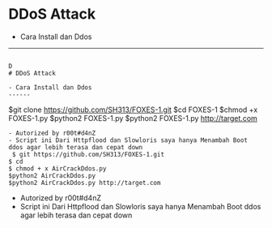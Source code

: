 # DDoS Attack

- Cara Install dan Ddos
------
```

D
# DDoS Attack

- Cara Install dan Ddos
------
```
$git clone https://github.com/SH313/FOXES-1.git
$cd FOXES-1
$chmod +x FOXES-1.py
$python2 FOXES-1.py
$python2 FOXES-1.py  http://target.com
```
- Autorized by r00t#d4nZ
- Script ini Dari Httpflood dan Slowloris saya hanya Menambah Boot ddos agar lebih terasa dan cepat down
 $ git https://github.com/SH313/FOXES-1.git
$ cd 
$ chmod + x AirCrackDdos.py
$python2 AirCrackDdos.py
$python2 AirCrackDdos.py http://target.com
```
- Autorized by r00t#d4nZ
- Script ini Dari Httpflood dan Slowloris saya hanya Menambah Boot ddos agar lebih terasa dan cepat down
